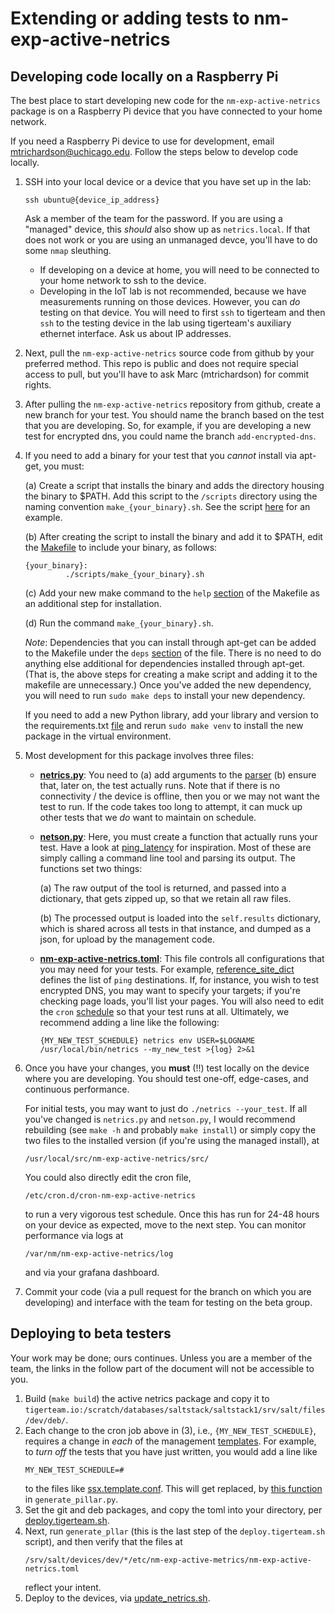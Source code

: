 # Extending or adding tests to nm-exp-active-netrics

## Developing code locally on a Raspberry Pi

The best place to start developing new code for the `nm-exp-active-netrics` package is on a
Raspberry Pi device that you have connected to your home network.

If you need a Raspberry Pi device to use for development, email mtrichardson@uchicago.edu.
Follow the steps below to develop code locally.

1. SSH into your local device or a device that you have set up in the lab:
   ```
   ssh ubuntu@{device_ip_address}
   ```
   Ask a member of the team for the password.
   If you are using a "managed" device, this _should_ also show up as `netrics.local`.
   If that does not work or you are using an unmanaged devce, you'll have to do some `nmap` sleuthing.
   
   * If developing on a device at home, you will need to be connected to your home network to ssh to the device.
   * Developing in the IoT lab is not recommended, because we have measurements running on those devices.
     However, you can _do_ testing on that device. You will need to first `ssh` to tigerteam and then `ssh` to the testing device in the lab using tigerteam's auxiliary ethernet interface. Ask us about IP addresses.
2. Next, pull the `nm-exp-active-netrics` source code from github by your preferred method.
   This repo is public and does not require special access to pull, but you'll have to ask Marc (mtrichardson) for commit rights.
3. After pulling the `nm-exp-active-netrics` repository from github, create a new branch for your test. You should name the branch based on the test that you are developing. So, for example, if you are developing a new test for encrypted dns, you could name the branch `add-encrypted-dns`.
4. If you need to add a binary for your test that you _cannot_ install via apt-get, you must:

      (a) Create a script that installs the binary and adds the directory housing the binary to $PATH. Add this script to the `/scripts` directory using the naming convention `make_{your_binary}.sh`. See the script [here](https://github.com/chicago-cdac/nm-exp-active-netrics/blob/main/scripts/make_oplat.sh) for an example.

      (b) After creating the script to install the binary and add it to $PATH, edit the [Makefile](https://github.com/chicago-cdac/nm-exp-active-netrics/blob/main/Makefile) to include your binary, as follows:
      ```
      {your_binary}:
               ./scripts/make_{your_binary}.sh
      ```

      (c) Add your new make command to the `help` [section](https://github.com/chicago-cdac/nm-exp-active-netrics/blob/main/Makefile#L7) of the Makefile as an additional step for installation.

      (d) Run the command `make_{your_binary}.sh`.
   
   _Note_: Dependencies that you can install through apt-get can be added to the Makefile under the `deps` [section](https://github.com/chicago-cdac/nm-exp-active-netrics/blob/main/Makefile#L34) of the file. There is no need to do anything else additional for dependencies installed through apt-get. (That is, the above steps for creating a make script and adding it to the makefile are unnecessary.) Once you've added the new dependency, you will need to run `sudo make deps` to install your new dependency.

   If you need to add a new Python library, add your library and version to the requirements.txt [file](https://github.com/chicago-cdac/nm-exp-active-netrics/blob/main/requirements.txt) and rerun `sudo make venv` to install the new package in the virtual environment.
5. Most development for this package involves three files:
   * **[netrics.py](https://github.com/chicago-cdac/nm-exp-active-netrics/blob/main/src/netrics.py)**: You need to
     (a) add arguments to the [parser](https://github.com/chicago-cdac/nm-exp-active-netrics/blob/9ff6291c783f93c30dd6eaf1855ed19c5a71845f/src/netrics.py#L51)
     (b) ensure that, later on, the test actually runs.  Note that if there is no connectivity / the device is offline,
         then you or we may not want the test to run.  If the code takes too long to attempt, it can muck up other tests
         that we _do_ want to maintain on schedule.
   * **[netson.py](https://github.com/chicago-cdac/nm-exp-active-netrics/blob/main/src/netrics/netson.py)**:
     Here, you must create a function that actually runs your test.  Have a look at
     [ping_latency](https://github.com/chicago-cdac/nm-exp-active-netrics/blob/9ff6291c783f93c30dd6eaf1855ed19c5a71845f/src/netrics/netson.py#L309)
     for inspiration.
     Most of these are simply calling a command line tool and parsing its output. 
     The functions set two things:

     (a) The raw output of the tool is returned, and passed into a dictionary, that gets zipped up, so that we retain all raw files.

     (b) The processed output is loaded into the `self.results` dictionary, which is shared across all tests in that instance,
         and dumped as a json, for upload by the management code.

   * **[nm-exp-active-netrics.toml](https://github.com/chicago-cdac/nm-exp-active-netrics/blob/main/conf/nm-exp-active-netrics.toml)**:
     This file controls all configurations that you may need for your tests.  For example, 
     [reference_site_dict](https://github.com/chicago-cdac/nm-exp-active-netrics/blob/83b135f528dce3eaa48a54eb9800b85e4092b096/conf/nm-exp-active-netrics.toml#L32)
     defines the list of `ping` destinations.
     If, for instance, you wish to test encrypted DNS, you may want to specify your targets; 
     if you're checking page loads, you'll list your pages.
     You will also need to edit the `cron` [schedule](https://github.com/chicago-cdac/nm-exp-active-netrics/blob/83b135f528dce3eaa48a54eb9800b85e4092b096/conf/nm-exp-active-netrics.toml#L20)
     so that your test runs at all.
     Ultimately, we recommend adding a line like the following:
     ```
     {MY_NEW_TEST_SCHEDULE} netrics env USER=$LOGNAME /usr/local/bin/netrics --my_new_test >{log} 2>&1
     ```
6. Once you have your changes, you **must** (!!) test locally on the device where you are developing. You should test one-off, edge-cases, and continuous performance.

   For initial tests, you may want to just do `./netrics --your_test`.
   If all you've changed is `netrics.py` and `netson.py`, I would recommend rebuilding
   (see `make -h` and probably `make install`)
   or simply copy the two files to the installed version (if you're using the managed install), at
   ```
   /usr/local/src/nm-exp-active-netrics/src/
   ```
   You could also directly edit the cron file, 
   ```
   /etc/cron.d/cron-nm-exp-active-netrics
   ```
   to run a very vigorous test schedule.
   Once this has run for 24-48 hours on your device as expected, move to the next step. You can monitor performance via logs at 
   ```
   /var/nm/nm-exp-active-netrics/log
   ```
   and via your grafana dashboard.
7. Commit your code (via a pull request for the branch on which you are developing) and interface with the team for testing on the beta group.

## Deploying to beta testers

Your work may be done; ours continues.  Unless you are a member of the team, the links in the follow part of the document will not be accessible to you.

1. Build (`make build`) the active netrics package and copy it to `tigerteam.io:/scratch/databases/saltstack/saltstack1/srv/salt/files/dev/deb/`.
2. Each change to the cron job above in (3), i.e., `{MY_NEW_TEST_SCHEDULE}`,
   requires a change in _each_ of the management [templates](https://github.com/chicago-cdac/nm-mgmt-cms/tree/main/templates).
   For example, to _turn off_ the tests that you have just written, you would add a line like
   ```
   MY_NEW_TEST_SCHEDULE=#
   ```
   to the files like [ssx.template.conf](https://github.com/chicago-cdac/nm-mgmt-cms/blob/main/templates/default/ssx.template.conf).
   This will get replaced, by [this function](https://github.com/chicago-cdac/nm-mgmt-cms/blob/a30bf836ee298dc98b0ad7894132199fad8b80db/scripts/generate_pillar/generate_pillar.py#L87) 
   in `generate_pillar.py`.
3. Set the git and deb packages, and copy the toml into your directory, per [deploy.tigerteam.sh](https://github.com/chicago-cdac/nm-mgmt-cms/blob/main/deploy.tigerteam.sh#L13). 
4. Next, run `generate_pllar` (this is the last step of the `deploy.tigerteam.sh` script),
   and then verify that the files at
   ```
   /srv/salt/devices/dev/*/etc/nm-exp-active-metrics/nm-exp-active-netrics.toml
   ```
   reflect your intent.
5. Deploy to the devices, via [update_netrics.sh](https://github.com/chicago-cdac/nm-mgmt-cms/blob/main/scripts/update_netrics.sh).

